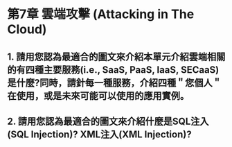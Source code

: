 # 第7章 雲端攻擊 (Attacking in The Cloud)

## 1. 請用您認為最適合的圖文來介紹本單元介紹雲端相關的有四種主要服務(i.e., SaaS, PaaS, IaaS, SECaaS)是什麼?同時，請針每一種服務，介紹四種＂您個人＂在使用，或是未來可能可以使用的應用實例。





## 2. 請用您認為最適合的圖文來介紹什麼是SQL注入(SQL Injection)? XML注入(XML Injection)?

